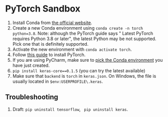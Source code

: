 # PyTorch Sandbox

1. Install Conda from [the official website](https://www.anaconda.com/download/#windows).
2. Create a new Conda environment using `conda create -n torch python=3.8`. Note: although the PyTorch guide says "
   Latest PyTorch requires Python 3.8 or later", the latest Python may be not supported. Pick one that is definitely
   supported.
3. Activate the new environment with `conda activate torch`.
4. Follow [this guide](https://pytorch.org/get-started/locally/) to install PyTorch.
5. If you are using PyCharm, make sure to [pick the Conda environment](https://stackoverflow.com/a/46133678/1862286) you
   have just created.
6. `pip install keras-core==0.1.5` (you can try the latest available)
7. Make sure that `backend` is `torch` in `keras.json`. On Windows, the file is usually located
   in `$env:USERPROFILE\.keras`.

## Troubleshooting

1. Draft: `pip uninstall tensorflow`, ` pip uninstall keras`.
